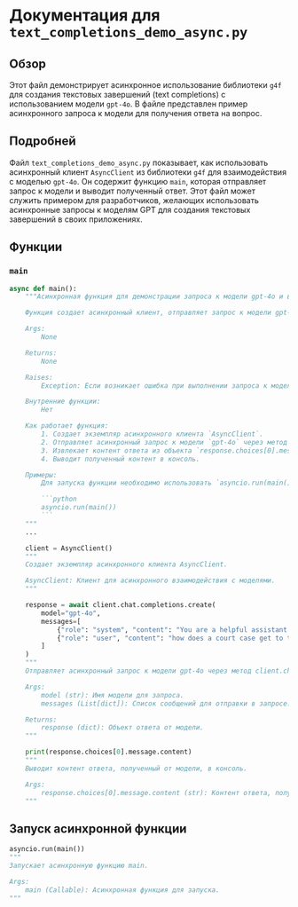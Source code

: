 # Документация для `text_completions_demo_async.py`

## Обзор

Этот файл демонстрирует асинхронное использование библиотеки `g4f` для создания текстовых завершений (text completions) с использованием модели `gpt-4o`. В файле представлен пример асинхронного запроса к модели для получения ответа на вопрос.

## Подробней

Файл `text_completions_demo_async.py` показывает, как использовать асинхронный клиент `AsyncClient` из библиотеки `g4f` для взаимодействия с моделью `gpt-4o`. Он содержит функцию `main`, которая отправляет запрос к модели и выводит полученный ответ. Этот файл может служить примером для разработчиков, желающих использовать асинхронные запросы к моделям GPT для создания текстовых завершений в своих приложениях.

## Функции

### `main`

```python
async def main():
    """Асинхронная функция для демонстрации запроса к модели gpt-4o и вывода результата.

    Функция создает асинхронный клиент, отправляет запрос к модели gpt-4o и выводит полученный ответ.

    Args:
        None

    Returns:
        None

    Raises:
        Exception: Если возникает ошибка при выполнении запроса к модели.

    Внутренние функции:
        Нет

    Как работает функция:
        1. Создает экземпляр асинхронного клиента `AsyncClient`.
        2. Отправляет асинхронный запрос к модели `gpt-4o` через метод `client.chat.completions.create`.
        3. Извлекает контент ответа из объекта `response.choices[0].message.content`.
        4. Выводит полученный контент в консоль.

    Примеры:
        Для запуска функции необходимо использовать `asyncio.run(main())`.

        ```python
        asyncio.run(main())
        ```
    """
    ...
```
```python
    client = AsyncClient()
    """
    Создает экземпляр асинхронного клиента AsyncClient.

    AsyncClient: Клиент для асинхронного взаимодействия с моделями.
    """
```
```python
    response = await client.chat.completions.create(
        model="gpt-4o",
        messages=[
            {"role": "system", "content": "You are a helpful assistant."},
            {"role": "user", "content": "how does a court case get to the Supreme Court?"}
        ]
    )
    """
    Отправляет асинхронный запрос к модели gpt-4o через метод client.chat.completions.create.

    Args:
        model (str): Имя модели для запроса.
        messages (List[dict]): Список сообщений для отправки в запросе.

    Returns:
        response (dict): Объект ответа от модели.
    """
```
```python
    print(response.choices[0].message.content)
    """
    Выводит контент ответа, полученный от модели, в консоль.

    Args:
        response.choices[0].message.content (str): Контент ответа, полученный от модели.
    """
```
## Запуск асинхронной функции

```python
asyncio.run(main())
"""
Запускает асинхронную функцию main.

Args:
    main (Callable): Асинхронная функция для запуска.
"""